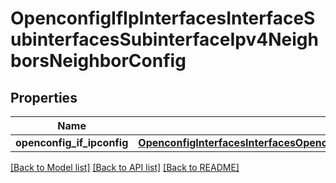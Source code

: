 # OpenconfigIfIpInterfacesInterfaceSubinterfacesSubinterfaceIpv4NeighborsNeighborConfig

## Properties
Name | Type | Description | Notes
------------ | ------------- | ------------- | -------------
**openconfig_if_ipconfig** | [**OpenconfigInterfacesInterfacesOpenconfiginterfacesinterfacesSubinterfacesOpenconfigifipipv4NeighborsConfig**](OpenconfigInterfacesInterfacesOpenconfiginterfacesinterfacesSubinterfacesOpenconfigifipipv4NeighborsConfig.md) |  | [optional] 

[[Back to Model list]](../README.md#documentation-for-models) [[Back to API list]](../README.md#documentation-for-api-endpoints) [[Back to README]](../README.md)


